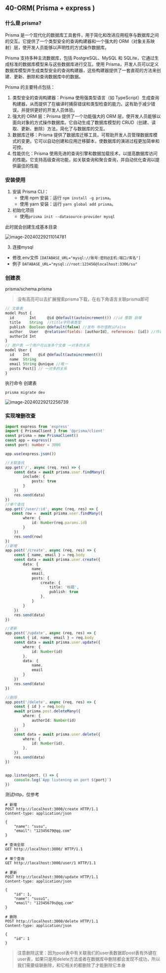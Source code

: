 ## 40-ORM( Prisma + express )

### 什么是 prisma?

Prisma 是一个现代化的数据库工具套件，用于简化和改进应用程序与数据库之间的交互。它提供了一个类型安全的查询构建器和一个强大的 ORM（对象关系映射）层，使开发人员能够以声明性的方式操作数据库。

Prisma 支持多种主流数据库，包括 PostgreSQL、MySQL 和 SQLite，它通过生成标准的数据库模型来与这些数据库进行交互。使用 Prisma，开发人员可以定义数据库模型并生成类型安全的查询构建器，这些构建器提供了一套直观的方法来创建、更新、删除和查询数据库中的数据。

Prisma 的主要特点包括：

1. 类型安全的查询构建器：Prisma 使用强类型语言（如 TypeScript）生成查询构建器，从而提供了在编译时捕获错误和类型检查的能力。这有助于减少错误，并提供更好的开发人员体验。
2. 强大的 ORM 层：Prisma 提供了一个功能强大的 ORM 层，使开发人员能够以面向对象的方式操作数据库。它自动生成了数据库模型的 CRUD（创建、读取、更新、删除）方法，简化了与数据库的交互。
3. 数据库迁移：Prisma 提供了数据库迁移工具，可帮助开发人员管理数据库模式的变更。它可以自动创建和应用迁移脚本，使数据库的演进过程更加简单和可控。
4. 性能优化：Prisma 使用先进的查询引擎和数据加载技术，以提高数据库访问的性能。它支持高级查询功能，如关联查询和聚合查询，并自动优化查询以提供最佳的性能

### 安装使用

1. 安装 Prisma CLI：
   - 使用 npm 安装：运行 `npm install -g prisma`。
   - 使用 yarn 安装：运行 `yarn global add prisma`。
2. 初始化项目
   - 使用`prisma init --datasource-provider mysql`

此时就会创建生成基本目录

![image-20240229211014781](https://chen-1320883525.cos.ap-chengdu.myqcloud.com/img/image-20240229211014781.png)

3. 连接mysql

- 修改.env文件 `[DATABASE_URL="mysql://账号:密码@主机:端口/库名"]`
- 例子 `DATABASE_URL="mysql://root:123456@localhost:3306/su"`

### 创建表

prisma/schema.prisma

> 没有高亮可以去扩展搜索prisma下载，在右下角语言关联prisma即可

```javascript
// 文章表
model Post {
  id       Int     @id @default(autoincrement()) //id 整数 自增
  title    String  //title字符串类型
  publish  Boolean @default(false) //发布 布尔值默认false
  author   User   @relation(fields: [authorId], references: [id]) //作者 关联用户表 关联关系 authorId 关联user表的id
  authorId Int
}
// 用户表 一个用户可以发多个文章 一对多的关系
model User {
  id    Int    @id @default(autoincrement())
  name  String
  email String @unique //唯一
  posts Post[] // 一对多的关系
}
```

执行命令 创建表

```bash
prisma migrate dev
```

![image-20240229212256739](https://chen-1320883525.cos.ap-chengdu.myqcloud.com/img/image-20240229212256739.png)

### 实现增删改查

```typescript
import express from 'express'
import { PrismaClient } from '@prisma/client'
const prisma = new PrismaClient()
const app = express()
const port: number = 3000

app.use(express.json())

//关联查找
app.get('/', async (req, res) => {
    const data = await prisma.user.findMany({
        include: {
            posts: true
        }
    })
    res.send(data)
})
//单个查找
app.get('/user/:id', async (req, res) => {
   const row =  await prisma.user.findMany({
        where: {
            id: Number(req.params.id)
        }
    })
    res.send(row)
})
//新增
app.post('/create', async (req, res) => {
    const { name, email } = req.body
    const data = await prisma.user.create({
        data: {
            name,
            email,
            posts: {
                create: {
                    title: '标题',
                    publish: true
                },
            }
        }
    })
    res.send(data)
})

//更新
app.post('/update', async (req, res) => {
    const { id, name, email } = req.body
    const data = await prisma.user.update({
        where: {
            id: Number(id)
        },
        data: {
            name,
            email
        }
    })
    res.send(data)
})

//删除
app.post('/delete', async (req, res) => {
    const { id } = req.body
    await prisma.post.deleteMany({
        where: {
            authorId: Number(id)
        }
    })
    const data = await prisma.user.delete({
        where: {
            id: Number(id),
        },
    })
    res.send(data)
})


app.listen(port, () => {
    console.log(`App listening on port ${port}`)
})
```

测试http，仅参考

```http
# 新增
POST http://localhost:3000/create HTTP/1.1
Content-type: application/json

{
    "name": "susu",
    "email": "12345679@qq.com"
}
```

```http
# 查询全部
GET http://localhost:3000/ HTTP/1.1
```

```http
# 单个查询
GET http://localhost:3000/user/1 HTTP/1.1
```

```http
# 更新
POST http://localhost:3000/update HTTP/1.1
Content-type: application/json

{
    "id": 1,
    "name": "susu1",
    "email": "12345679s@qq.com"
}
```

```http
# 删除
POST http://localhost:3000/delete HTTP/1.1
Content-type: application/json

{
    "id": 1
}
```

> 注意删除这里：因为post表中有关联我们的user表数据即post表有外键在user表，如果只是用delete方法或者在数据库中删除都会发现不成功，所以我们需要级联删除，和它相关的都删除了才能删除它本身